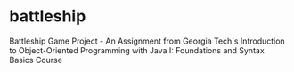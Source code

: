 # battleship
Battleship Game Project - An Assignment from Georgia Tech's Introduction to Object-Oriented Programming with Java I: Foundations and Syntax Basics Course
